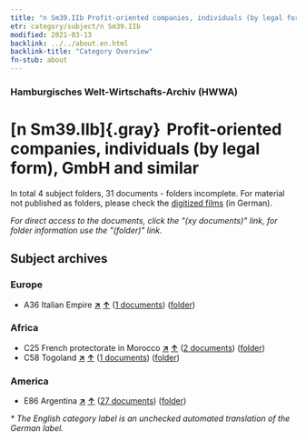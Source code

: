 ```yaml
---
title: "n Sm39.IIb Profit-oriented companies, individuals (by legal form), GmbH and similar"
etr: category/subject/n Sm39.IIb
modified: 2021-03-13
backlink: ../../about.en.html
backlink-title: "Category Overview"
fn-stub: about
---
```


### Hamburgisches Welt-Wirtschafts-Archiv (HWWA)
# [n Sm39.IIb]{.gray}&#8201; Profit-oriented companies, individuals (by legal form), GmbH and similar&#160; 





In total 4 subject folders, 31 documents - folders incomplete.
For material not published as folders, please check the [digitized films](/film/h1_sh) (in German).

_For direct access to the documents, click the "(xy documents)" link, for folder information use the "(folder)" link._

## Subject archives



### Europe

- A36 Italian Empire [**&nearr;**](../../../geo/i/141012/about.en.html "Italian Empire (all folders)") [**&uarr;**](../../../geo/about.en.html#A36 "Country category system") (<a href="https://pm20.zbw.eu/dfgview/sh/141012,145842" title="about: Italian Empire : Profit-oriented companies, individuals (by legal form), GmbH and similar" target="_blank">1 documents</a>) ([folder](http://purl.org/pressemappe20/folder/sh/141012,145842))

### Africa

- C25 French protectorate in Morocco [**&nearr;**](../../../geo/i/141358/about.en.html "French protectorate in Morocco (all folders)") [**&uarr;**](../../../geo/about.en.html#C25 "Country category system") (<a href="https://pm20.zbw.eu/dfgview/sh/141358,145842" title="about: French protectorate in Morocco : Profit-oriented companies, individuals (by legal form), GmbH and similar" target="_blank">2 documents</a>) ([folder](http://purl.org/pressemappe20/folder/sh/141358,145842))
- C58 Togoland [**&nearr;**](../../../geo/i/141408/about.en.html "Togoland (all folders)") [**&uarr;**](../../../geo/about.en.html#C58 "Country category system") (<a href="https://pm20.zbw.eu/dfgview/sh/141408,145842" title="about: Togoland : Profit-oriented companies, individuals (by legal form), GmbH and similar" target="_blank">1 documents</a>) ([folder](http://purl.org/pressemappe20/folder/sh/141408,145842))

### America

- E86 Argentina [**&nearr;**](../../../geo/i/141692/about.en.html "Argentina (all folders)") [**&uarr;**](../../../geo/about.en.html#E86 "Country category system") (<a href="https://pm20.zbw.eu/dfgview/sh/141692,145842" title="about: Argentina : Profit-oriented companies, individuals (by legal form), GmbH and similar" target="_blank">27 documents</a>) ([folder](http://purl.org/pressemappe20/folder/sh/141692,145842))


_* The English category label is an unchecked automated translation of the German label._

